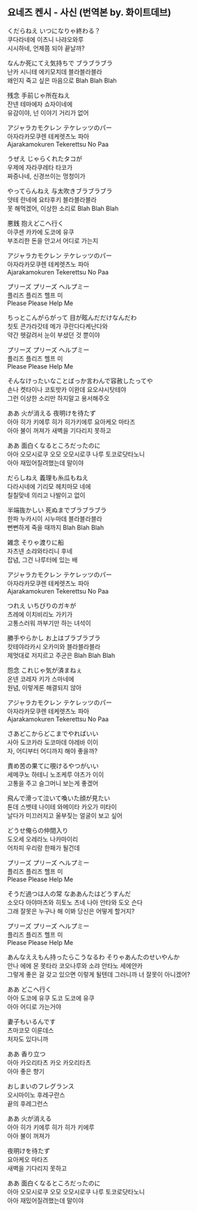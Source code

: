 ## 요네즈 켄시 - 사신 (번역본 by. 화이트데브)

くだらねえ いつになりゃ終わる？  
쿠다라네에 이츠니 나랴오와루  
시시하네, 언제쯤 되야 끝날까?  
  
なんか死にてえ気持ちで ブラブラブラ  
난카 시니테 에키모치데 블라블라블라  
왜인지 죽고 싶은 마음으로 Blah Blah Blah  
  
残念 手前じゃ所在ねえ  
잔넨 테마에자 쇼자이네에  
유감이야, 넌 이야기 거리가 없어  
  
アジャラカモクレン テケレッツのパー  
아자라카모쿠렌 테케렛츠노 파아  
Ajarakamokuren Tekerettsu No Paa  
  
うぜえ じゃらくれたタコが  
우제에 자라쿠레타 타코가  
짜증나네, 신경쓰이는 멍청이가  
  
やってらんねえ 与太吹きブラブラブラ  
얏테 란네에 요타후키 블라블라블라  
못 해먹겠어, 이상한 소리로 Blah Blah Blah  
  
悪銭 抱えどこへ行く  
아쿠센 카카에 도코에 유쿠  
부조리한 돈을 안고서 어디로 가는지  
  
アジャラカモクレン テケレッツのパー  
아자라카모쿠렌 테케렛츠노 파아  
Ajarakamokuren Tekerettsu No Paa  
  
プリーズ プリーズ ヘルプミー  
플리즈 플리즈 헬프 미  
Please Please Help Me  
  
ちっとこんがらがって 目が眩んだだけなんだわ  
칫토 콘가라갓테 메가 쿠란다다케난다와  
약간 헷갈려서 눈이 부셨던 것 뿐이야  
  
プリーズ プリーズ ヘルプミー  
플리즈 플리즈 헬프 미  
Please Please Help Me  
  
そんなけったいなことばっか言わんで容赦したってや  
손나 켓타이나 코토밧카 이완데 요오샤시탓테야  
그런 이상한 소리만 하지말고 용서해주오  
  
ああ 火が消える 夜明けを待たず  
아아 히가 키에루 히가 히가키에루 요아케오 마타즈  
아아 불이 꺼져가 새벽을 기다리지 못하고  
  
ああ 面白くなるところだったのに  
아아 오모시로쿠 오모 오모시로쿠 나루 토코로닷타노니  
아아 재밌어질려했는데 말이야  
  
だらしねえ 義理も糸瓜もねえ  
다라시네에 기리모 헤치마모 네에  
칠칠맞네 의리고 나발이고 없이  
  
半端抜かしい 死ぬまでブラブラブラ  
한파 누카시이 시누마데 블라블라블라  
뻔뻔하게 죽을 때까지 Blah Blah Blah  
  
雑念 そりゃ渡りに船  
자츠넨 소랴와타리니 후네  
잡념, 그건 나루터에 있는 배  
  
アジャラカモクレン テケレッツのパー  
아자라카모쿠렌 테케렛츠노 파아  
Ajarakamokuren Tekerettsu No Paa  
  
つれえ いちびりのガキが  
츠레에 이치비리노 가키가  
고통스러워 까부기만 하는 녀석이  
  
勝手やらかし お上はブラブラブラ  
캇테야라카시 오카미와 블라블라블라  
제멋대로 저지르고 주군은 Blah Blah Blah  
  
怨念 これじゃ気が済まねぇ  
온넨 코레자 키가 스마네에  
원념, 이렇게론 해결되지 않아  
  
アジャラカモクレン テケレッツのパー  
아자라카모쿠렌 테케렛츠노 파아  
Ajarakamokuren Tekerettsu No Paa  
  
さあどこからどこまでやればいい  
사아 도코카라 도코마데 야레바 이이  
자, 어디부터 어디까지 해야 좋을까?  
  
責め苦の果てに覗けるやつがいい  
세메쿠노 하테니 노조케루 야츠가 이이  
고통을 주고 슬그머니 보는게 좋겠어  
  
飛んで滑って泣いて喚いた顔が見たい  
톤데 스벳테 나이테 와메이타 카오가 미타이  
날다가 미끄러지고 울부짖는 얼굴이 보고 싶어  
  
どうせ俺らの仲間入り  
도오세 오레라노 나카마이리  
어차피 우리랑 한패가 될건데  
  
プリーズ プリーズ ヘルプミー  
플리즈 플리즈 헬프 미  
Please Please Help Me  
  
そうだ過つは人の常 なああんたはどうすんだ  
소오다 아야마츠와 히토노 츠네 나아 안타와 도오 슨다  
그래 잘못은 누구나 해 이봐 당신은 어떻게 할거지?  
  
プリーズ プリーズ ヘルプミー  
플리즈 플리즈 헬프 미  
Please Please Help Me  
  
あんなええもん持ったらこうなるわ そりゃあんたのせいやんか  
안나 에에 몬 못타라 코오나루와 소랴 안타노 세에얀카  
그렇게 좋은 걸 갖고 있으면 이렇게 될텐데 그러니까 너 잘못이 아니겠어?  
  
ああ どこへ行く  
아아 도코에 유쿠  도코 도코에 유쿠  
아아 어디로 가는거야  
  
妻子もいるんです  
츠마코모 이룬데스  
처자도 있다니까  
  
ああ 香り立つ  
아아 카오리타츠 카오 카오리타츠   
아아 좋은 향기  
  
おしまいのフレグランス  
오시마이노 후레구란스  
끝의 후레그런스  
  
ああ 火が消える  
아아 히가 키에루 히가 히가 키에루  
아아 불이 꺼져가  
  
夜明けを待たず  
요아케오 마타즈  
새벽을 기다리지 못하고  
  
ああ 面白くなるところだったのに  
아아 오모시로쿠 오모 오모시로쿠 나루 토코로닷타노니  
아아 재밌어질려했는데 말이야  
